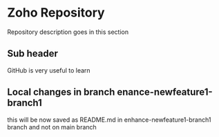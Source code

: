 # Zoho Repository

Repository description goes in this section

## Sub header 

GitHub is very useful to learn

## Local changes in branch enance-newfeature1-branch1
this will be now saved as README.md in enhance-newfeature1-branch1 branch and not on main branch

  
